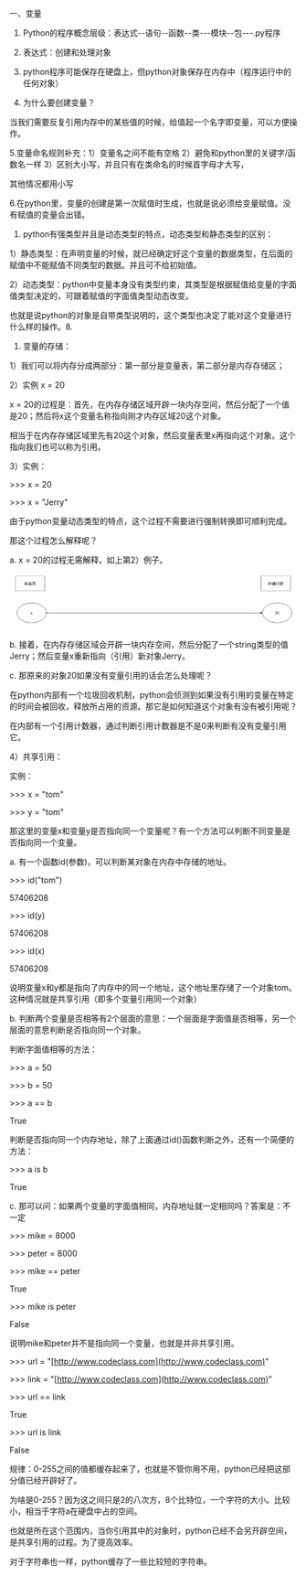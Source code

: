 一、变量

1. Python的程序概念层级：表达式--语句--函数--类---模块--包---.py程序

2. 表达式：创建和处理对象

3. python程序可能保存在硬盘上，但python对象保存在内存中（程序运行中的任何对象）

4. 为什么要创建变量？

当我们需要反复引用内存中的某些值的时候，给值起一个名字即变量，可以方便操作。

5.变量命名规则补充：1）变量名之间不能有空格 2）避免和python里的关键字/函数名一样 3）区别大小写，并且只有在类命名的时候首字母才大写，

其他情况都用小写

6.在python里，变量的创建是第一次赋值时生成，也就是说必须给变量赋值。没有赋值的变量会出错。

1. python有强类型并且是动态类型的特点，动态类型和静态类型的区别：

1）静态类型：在声明变量的时候，就已经确定好这个变量的数据类型，在后面的赋值中不能赋值不同类型的数据。并且可不给初始值。

2）动态类型：python中变量本身没有类型约束，其类型是根据赋值给变量的字面值类型决定的，可跟着赋值的字面值类型动态改变。

也就是说python的对象是自带类型说明的，这个类型也决定了能对这个变量进行什么样的操作。8.

1. 变量的存储：

1）我们可以将内存分成两部分：第一部分是变量表，第二部分是内存存储区；

2）实例 x = 20

x = 20的过程是：首先，在内存存储区域开辟一块内存空间，然后分配了一个值是20；然后将x这个变量名称指向刚才内存区域20这个对象。

相当于在内存存储区域里先有20这个对象，然后变量表里x再指向这个对象。这个指向我们也可以称为引用。

3）实例：

&gt;&gt;&gt; x = 20

&gt;&gt;&gt; x = "Jerry"

由于python变量动态类型的特点，这个过程不需要进行强制转换即可顺利完成。

那这个过程怎么解释呢？

a. x = 20的过程无需解释，如上第2）例子。

![](/assets/1)

b. 接着，在内存存储区域会开辟一块内存空间，然后分配了一个string类型的值Jerry；然后变量x重新指向（引用）新对象Jerry。

c. 那原来的对象20如果没有变量引用的话会怎么处理呢？

在python内部有一个垃圾回收机制，python会侦测到如果没有引用的变量在特定的时间会被回收，释放所占用的资源。那它是如何知道这个对象有没有被引用呢？

在内部有一个引用计数器，通过判断引用计数器是不是0来判断有没有变量引用它。

4）共享引用：

实例：

&gt;&gt;&gt; x = "tom"

&gt;&gt;&gt; y = "tom"

那这里的变量x和变量y是否指向同一个变量呢？有一个方法可以判断不同变量是否指向同一个变量。

a. 有一个函数id\(参数\)，可以判断某对象在内存中存储的地址。

&gt;&gt;&gt; id\("tom"\)

57406208

&gt;&gt;&gt; id\(y\)

57406208

&gt;&gt;&gt; id\(x\)

57406208

说明变量x和y都是指向了内存中的同一个地址，这个地址里存储了一个对象tom。这种情况就是共享引用（即多个变量引用同一个对象）

b. 判断两个变量是否相等有2个层面的意思：一个层面是字面值是否相等，另一个层面的意思判断是否指向同一个对象。

判断字面值相等的方法：

&gt;&gt;&gt; a = 50

&gt;&gt;&gt; b = 50

&gt;&gt;&gt; a == b

True

判断是否指向同一个内存地址，除了上面通过id\(\)函数判断之外，还有一个简便的方法：

&gt;&gt;&gt; a is b

True

c. 那可以问：如果两个变量的字面值相同，内存地址就一定相同吗？答案是：不一定

&gt;&gt;&gt; mike = 8000

&gt;&gt;&gt; peter = 8000

&gt;&gt;&gt; mike == peter

True

&gt;&gt;&gt; mike is peter

False

说明mike和peter并不是指向同一个变量，也就是并非共享引用。

&gt;&gt;&gt; url = "[http://www.codeclass.com](http://www.codeclass.com)"

&gt;&gt;&gt; link = "[http://www.codeclass.com](http://www.codeclass.com)"

&gt;&gt;&gt; url == link

True

&gt;&gt;&gt; url is link

False

规律：0-255之间的值都缓存起来了，也就是不管你用不用，python已经把这部分值已经开辟好了。

为啥是0-255？因为这之间只是2的八次方，8个比特位，一个字符的大小。比较小，相当于字符a在硬盘中占的空间。

也就是所在这个范围内，当你引用其中的对象时，python已经不会另开辟空间，是共享引用的过程。为了提高效率。

对于字符串也一样，python缓存了一些比较短的字符串。


